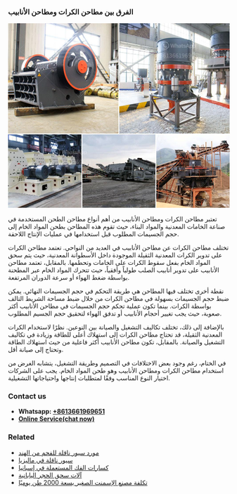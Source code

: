 <h3>الفرق بين مطاحن الكرات ومطاحن الأنابيب</h3><img src='1701850557.jpg' alt=''><p>تعتبر مطاحن الكرات ومطاحن الأنابيب من أهم أنواع مطاحن الطحن المستخدمة في صناعة الخامات المعدنية والمواد البناء، حيث تقوم هذه المطاحن بطحن المواد الخام إلى حجم الجسيمات المطلوب قبل استخدامها في عمليات الإنتاج اللاحقة.</p><p>تختلف مطاحن الكرات عن مطاحن الأنابيب في العديد من النواحي. تعتمد مطاحن الكرات على تدوير الكرات المعدنية الثقيلة الموجودة داخل الأسطوانة المعدنية، حيث يتم سحق المواد الخام بفعل سقوط الكرات على الخامات وتحطمها. بالمقابل، تعتمد مطاحن الأنابيب على تدوير أنابيب الصلب طولياً وأفقياً، حيث تتحرك المواد الخام عبر المطحنة بواسطة ضغط الهواء أو سرعة الدوران المرتفعة.</p><p>نقطة أخرى تختلف فيها المطاحن هي طريقة التحكم في حجم الجسيمات النهائي. يمكن ضبط حجم الجسيمات بسهولة في مطاحن الكرات من خلال ضبط مساحة الشريط التالف بواسطة الكرات. بينما تكون عملية تحكم حجم الجسيمات في مطاحن الأنابيب أكثر صعوبة، حيث يجب تغيير أحجام الأنابيب أو تدفق الهواء لتحقيق حجم الجسيم المطلوب.</p><p>بالإضافة إلى ذلك، تختلف تكاليف التشغيل والصيانة بين النوعين. نظرًا لاستخدام الكرات المعدنية الثقيلة، قد تحتاج مطاحن الكرات إلى استهلاك أعلى للطاقة وزيادة في تكاليف التشغيل والصيانة. بالمقابل، تكون مطاحن الأنابيب أكثر فاعلية من حيث استهلاك الطاقة وتحتاج إلى صيانة أقل.</p><p>في الختام، رغم وجود بعض الاختلافات في التصميم وطريقة التشغيل، يتشابه الغرض من استخدام مطاحن الكرات ومطاحن الأنابيب وهو طحن المواد الخام. يجب على الشركات اختيار النوع المناسب وفقًا لمتطلبات إنتاجها واحتياجاتها التشغيلية.</p><h3>Contact us</h3><ul><li><strong>Whatsapp:&nbsp;<a href="https://wa.me/8613661969651">+8613661969651</a></strong></li><li><a href="https://swt.shibang-china.com/?git&amp;zhl&amp;الفرق بين مطاحن الكرات ومطاحن الأنابيب"><strong>Online Service(chat now)</strong></a></li></ul><h3>Related</h3><ul><li><a href='مورد سيور ناقلة للفحم من الهند.md'>مورد سيور ناقلة للفحم من الهند</a></li><li><a href='سيور ناقلة في ماليزيا.md'>سيور ناقلة في ماليزيا</a></li><li><a href='كسارات الفك المستعملة في إسبانيا.md'>كسارات الفك المستعملة في إسبانيا</a></li><li><a href='آلات سحق الحجر اليابانية.md'>آلات سحق الحجر اليابانية</a></li><li><a href='تكلفة مصنع الإسمنت الصغير بسعة 2000 طن يوميًا.md'>تكلفة مصنع الإسمنت الصغير بسعة 2000 طن يوميًا</a></li></ul>